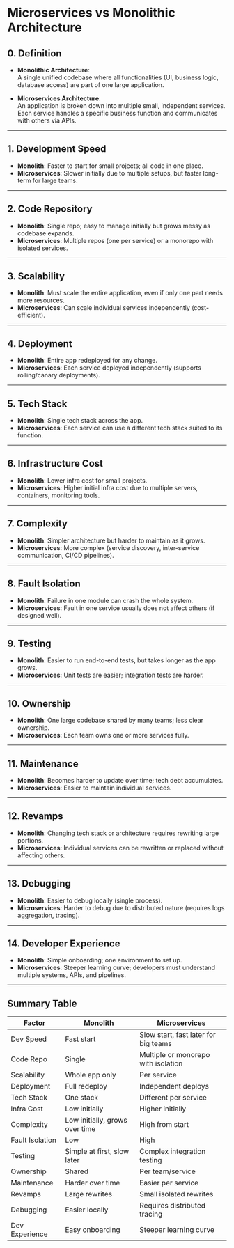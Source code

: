 # Microservices vs Monolithic Architecture

## 0. Definition

- **Monolithic Architecture**:  
  A single unified codebase where all functionalities (UI, business logic, database access) are part of one large application.

- **Microservices Architecture**:  
  An application is broken down into multiple small, independent services.  
  Each service handles a specific business function and communicates with others via APIs.

---

## 1. Development Speed

- **Monolith**: Faster to start for small projects; all code in one place.
- **Microservices**: Slower initially due to multiple setups, but faster long-term for large teams.

---

## 2. Code Repository

- **Monolith**: Single repo; easy to manage initially but grows messy as codebase expands.
- **Microservices**: Multiple repos (one per service) or a monorepo with isolated services.

---

## 3. Scalability

- **Monolith**: Must scale the entire application, even if only one part needs more resources.
- **Microservices**: Can scale individual services independently (cost-efficient).

---

## 4. Deployment

- **Monolith**: Entire app redeployed for any change.
- **Microservices**: Each service deployed independently (supports rolling/canary deployments).

---

## 5. Tech Stack

- **Monolith**: Single tech stack across the app.
- **Microservices**: Each service can use a different tech stack suited to its function.

---

## 6. Infrastructure Cost

- **Monolith**: Lower infra cost for small projects.
- **Microservices**: Higher initial infra cost due to multiple servers, containers, monitoring tools.

---

## 7. Complexity

- **Monolith**: Simpler architecture but harder to maintain as it grows.
- **Microservices**: More complex (service discovery, inter-service communication, CI/CD pipelines).

---

## 8. Fault Isolation

- **Monolith**: Failure in one module can crash the whole system.
- **Microservices**: Fault in one service usually does not affect others (if designed well).

---

## 9. Testing

- **Monolith**: Easier to run end-to-end tests, but takes longer as the app grows.
- **Microservices**: Unit tests are easier; integration tests are harder.

---

## 10. Ownership

- **Monolith**: One large codebase shared by many teams; less clear ownership.
- **Microservices**: Each team owns one or more services fully.

---

## 11. Maintenance

- **Monolith**: Becomes harder to update over time; tech debt accumulates.
- **Microservices**: Easier to maintain individual services.

---

## 12. Revamps

- **Monolith**: Changing tech stack or architecture requires rewriting large portions.
- **Microservices**: Individual services can be rewritten or replaced without affecting others.

---

## 13. Debugging

- **Monolith**: Easier to debug locally (single process).
- **Microservices**: Harder to debug due to distributed nature (requires logs aggregation, tracing).

---

## 14. Developer Experience

- **Monolith**: Simple onboarding; one environment to set up.
- **Microservices**: Steeper learning curve; developers must understand multiple systems, APIs, and pipelines.

---

## Summary Table

| Factor          | Monolith                       | Microservices                        |
| --------------- | ------------------------------ | ------------------------------------ |
| Dev Speed       | Fast start                     | Slow start, fast later for big teams |
| Code Repo       | Single                         | Multiple or monorepo with isolation  |
| Scalability     | Whole app only                 | Per service                          |
| Deployment      | Full redeploy                  | Independent deploys                  |
| Tech Stack      | One stack                      | Different per service                |
| Infra Cost      | Low initially                  | Higher initially                     |
| Complexity      | Low initially, grows over time | High from start                      |
| Fault Isolation | Low                            | High                                 |
| Testing         | Simple at first, slow later    | Complex integration testing          |
| Ownership       | Shared                         | Per team/service                     |
| Maintenance     | Harder over time               | Easier per service                   |
| Revamps         | Large rewrites                 | Small isolated rewrites              |
| Debugging       | Easier locally                 | Requires distributed tracing         |
| Dev Experience  | Easy onboarding                | Steeper learning curve               |

